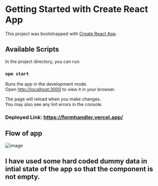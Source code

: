# Getting Started with Create React App

This project was bootstrapped with [Create React App](https://github.com/facebook/create-react-app).

## Available Scripts

In the project directory, you can run:

### `npm start`

Runs the app in the development mode.\
Open [http://localhost:3000](http://localhost:3000) to view it in your browser.

The page will reload when you make changes.\
You may also see any lint errors in the console.

### Deployed Link: https://formhandler.vercel.app/


## Flow of app
![image](https://user-images.githubusercontent.com/60300103/232595359-29f75e41-01c6-4e87-af5c-344f0f32dfdd.png)


## I have used some hard coded dummy data in intial state of the app so that the component is not empty.


